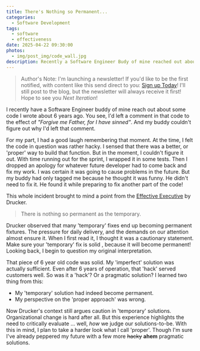 ```yaml
---
title: There's Nothing so Permanent...
categories:
  - Software Development
tags:
  - software
  - effectiveness
date: 2025-04-22 09:30:00
photos: 
  - img/post_img/code_wall.jpg
description: Recently a Software Engineer Budy of mine reached out about some code I wrote 6 years ago. Turns out my temporary fix was rather permanent...
---
```

> Author's Note: I'm launching a newsletter! If you'd like to be the first notified, with content like this send direct to you: [Sign up Today](http://signup.scheufler.tech)! 
> I'll still post to the blog, but the newsletter will always receive it first! Hope to see you _Next Iteration_!

I recently have a Software Engineer buddy of mine reach out about some code I wrote about 6 years ago. You see, I'd left a comment in that code to the effect of _"Forgive me Father, for I have sinned"_. And my buddy couldn't figure out why I'd left that comment.

For my part, I had a good laugh remembering that moment. At the time, I felt the code in question was rather hacky. I sensed that there was a better, or 'proper' way to build that function. But in the moment, I couldn't figure it out. With time running out for the sprint, I wrapped it in some tests. Then I dropped an apology for whatever future developer had to come back and fix my work. I was certain it was going to cause problems in the future. But my buddy had only tagged me because he thought it was funny. He didn't need to fix it. He found it while preparing to fix another part of the code!

This whole incident brought to mind a point from the [Effective Executive](https://www.amazon.com/Effective-Executive-Definitive-Harperbusiness-Essentials/dp/0060833459) by Drucker.
> There is nothing so permanent as the temporary.

Drucker observed that many 'temporary' fixes end up becoming permanent fixtures. The pressure for daily delivery, and the demands on our attention almost ensure it. When I first read it, I thought it was a cautionary statement. Make sure your 'temporary' fix is solid , because it will become permanent! Looking back, I begin to question my original interpretation.

That piece of 6 year old code was solid. My 'imperfect' solution was actually sufficient. Even after 6 years of operation, that 'hack' served customers well. So was it a 'hack'? Or a pragmatic solution? I learned two thing from this:
- My 'temporary' solution had indeed become permanent.
- My perspective on the 'proper approach' was wrong.

Now Drucker's context still argues caution in 'temporary' solutions. Organizational change is hard after all.  But this experience highlights the need to critically evaluate ... well, _how_ we judge our solutions-to-be. With this in mind, I plan to take a harder look what I call 'proper'. Though I'm sure I've already peppered my future with a few more ~~hacky~~ **ahem** pragmatic solutions.

